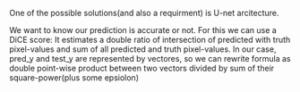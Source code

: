 



One of the possible solutions(and also a requirment) is U-net arcitecture. 



We want to know our prediction is accurate or not. For this we can use a DiCE score: 
It estimates a double ratio of intersection of predicted with truth pixel-values and sum of
all predicted and truth pixel-values. 
In our case, pred_y and test_y are represented by vectores, so we can 
rewrite formula as double point-wise product between two vectors divided by sum of their square-power(plus some epsiolon)




